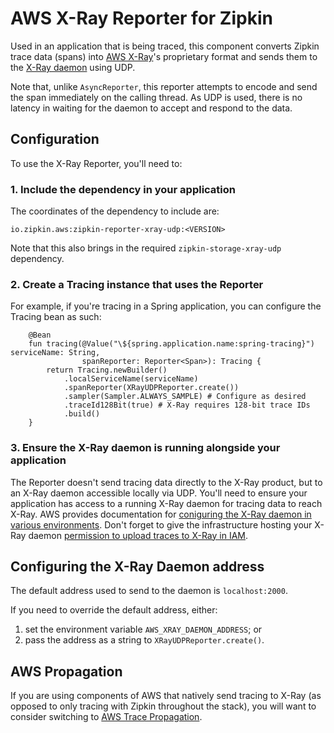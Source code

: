 # AWS X-Ray Reporter for Zipkin

Used in an application that is being traced, this component converts Zipkin 
trace data (spans) into [AWS X-Ray](https://aws.amazon.com/xray/)'s
proprietary format and sends them to the 
[X-Ray daemon](https://docs.aws.amazon.com/xray/latest/devguide/xray-daemon.html) 
using UDP.

Note that, unlike `AsyncReporter`, this reporter attempts to encode and send
the span immediately on the calling thread.
As UDP is used, there is no latency in waiting for the daemon to accept and 
respond to the data.
 
## Configuration

To use the X-Ray Reporter, you'll need to:

### 1. Include the dependency in your application

The coordinates of the dependency to include are:

`io.zipkin.aws:zipkin-reporter-xray-udp:<VERSION>`

Note that this also brings in the required `zipkin-storage-xray-udp` dependency.

### 2. Create a Tracing instance that uses the Reporter

For example, if you're tracing in a Spring application, you can configure the
Tracing bean as such:

```$java
    @Bean
    fun tracing(@Value("\${spring.application.name:spring-tracing}") serviceName: String, 
                spanReporter: Reporter<Span>): Tracing {
        return Tracing.newBuilder()
            .localServiceName(serviceName)
            .spanReporter(XRayUDPReporter.create())
            .sampler(Sampler.ALWAYS_SAMPLE) # Configure as desired
            .traceId128Bit(true) # X-Ray requires 128-bit trace IDs
            .build()
    }
```

### 3. Ensure the X-Ray daemon is running alongside your application

The Reporter doesn't send tracing data directly to the X-Ray product, 
but to an X-Ray daemon accessible locally via UDP.
You'll need to ensure your application has access to a running X-Ray daemon
for tracing data to reach X-Ray. AWS provides documentation for
[coniguring the X-Ray daemon in various environments](https://docs.aws.amazon.com/xray/latest/devguide/xray-daemon.html). 
Don't forget to give the infrastructure hosting your X-Ray daemon
[permission to upload traces to X-Ray in IAM](https://docs.aws.amazon.com/xray/latest/devguide/xray-permissions.html).

## Configuring the X-Ray Daemon address

The default address used to send to the daemon is `localhost:2000`.

If you need to override the default address, either:
1. set the environment variable `AWS_XRAY_DAEMON_ADDRESS`; or
2. pass the address as a string to `XRayUDPReporter.create()`.



## AWS Propagation

If you are using components of AWS that natively send tracing to X-Ray
(as opposed to only tracing with Zipkin throughout the stack), 
you will want to consider switching to 
[AWS Trace Propagation](https://github.com/openzipkin/zipkin-aws/tree/master/brave-propagation-aws). 